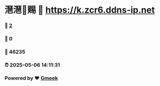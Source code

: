 # 潖潖🔭赐 :link: https://k.zcr6.ddns-ip.net 
### :page_facing_up: [2](https://k.zcr6.ddns-ip.net/tag.html) 
### :speech_balloon: 0 
### :hibiscus: 46235 
### :alarm_clock: 2025-05-06 14:11:31 
### Powered by :heart: [Gmeek](https://github.com/Meekdai/Gmeek)
